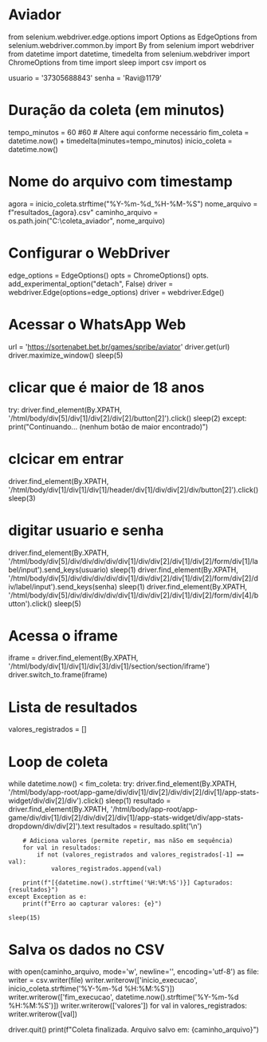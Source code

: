 # Aviador

from selenium.webdriver.edge.options import Options as EdgeOptions
from selenium.webdriver.common.by import By 
from selenium import webdriver
from datetime import datetime, timedelta
from selenium.webdriver import ChromeOptions 
from time import sleep
import csv
import os

usuario = '37305688843'
senha = 'Ravi@1179'

# Duração da coleta (em minutos)
tempo_minutos = 60 #60  # Altere aqui conforme necessário
fim_coleta = datetime.now() + timedelta(minutes=tempo_minutos)
inicio_coleta = datetime.now()

# Nome do arquivo com timestamp
agora = inicio_coleta.strftime("%Y-%m-%d_%H-%M-%S")
nome_arquivo = f"resultados_{agora}.csv"
caminho_arquivo = os.path.join("C:\\coleta_aviador", nome_arquivo)


# Configurar o WebDriver
edge_options = EdgeOptions()
opts = ChromeOptions()
opts. add_experimental_option("detach", False)
driver = webdriver.Edge(options=edge_options)
driver = webdriver.Edge()

# Acessar o WhatsApp Web
url = 'https://sortenabet.bet.br/games/spribe/aviator'
driver.get(url)
driver.maximize_window()
sleep(5)

# clicar que é maior de 18 anos
try:
    driver.find_element(By.XPATH, '/html/body/div[5]/div[1]/div[2]/div[2]/button[2]').click()
    sleep(2)
except:
    print("Continuando... (nenhum botão de maior encontrado)")

# clcicar em entrar
driver.find_element(By.XPATH, '/html/body/div[1]/div[1]/div[1]/header/div[1]/div/div[2]/div/button[2]').click()
sleep(3)

# digitar usuario e senha
driver.find_element(By.XPATH, '/html/body/div[5]/div/div/div/div/div[1]/div/div[2]/div[1]/div[2]/form/div[1]/label/input').send_keys(usuario)
sleep(1)
driver.find_element(By.XPATH, '/html/body/div[5]/div/div/div/div/div[1]/div/div[2]/div[1]/div[2]/form/div[2]/div/label/input').send_keys(senha)
sleep(1)
driver.find_element(By.XPATH, '/html/body/div[5]/div/div/div/div/div[1]/div/div[2]/div[1]/div[2]/form/div[4]/button').click()
sleep(5)

# Acessa o iframe
iframe = driver.find_element(By.XPATH, '/html/body/div[1]/div[1]/div[3]/div[1]/section/section/iframe')
driver.switch_to.frame(iframe)

# Lista de resultados
valores_registrados = []

# Loop de coleta
while datetime.now() < fim_coleta:
    try:
        driver.find_element(By.XPATH, '/html/body/app-root/app-game/div/div[1]/div[2]/div/div[2]/div[1]/app-stats-widget/div/div[2]/div').click()
        sleep(1)
        resultado = driver.find_element(By.XPATH, '/html/body/app-root/app-game/div/div[1]/div[2]/div/div[2]/div[1]/app-stats-widget/div/app-stats-dropdown/div/div[2]').text
        resultados = resultado.split('\n')

        # Adiciona valores (permite repetir, mas nãSo em sequência)
        for val in resultados:
            if not (valores_registrados and valores_registrados[-1] == val):
                valores_registrados.append(val)

        print(f"[{datetime.now().strftime('%H:%M:%S')}] Capturados: {resultados}")
    except Exception as e:
        print(f"Erro ao capturar valores: {e}")

    sleep(15)

# Salva os dados no CSV
with open(caminho_arquivo, mode='w', newline='', encoding='utf-8') as file:
    writer = csv.writer(file)
    writer.writerow(['inicio_execucao', inicio_coleta.strftime('%Y-%m-%d %H:%M:%S')])
    writer.writerow(['fim_execucao', datetime.now().strftime('%Y-%m-%d %H:%M:%S')])
    writer.writerow(['valores'])
    for val in valores_registrados:
        writer.writerow([val])

driver.quit()
print(f"Coleta finalizada. Arquivo salvo em: {caminho_arquivo}")

